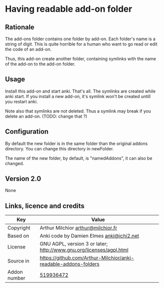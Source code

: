 # Having readable add-on folder
## Rationale
The add-ons folder contains one folder by add-on. Each folder's name
is a string of digit. This is quite horrible for a human who want to
go read or edit the code of an add-on.

Thus, this add-on create another folder, containing symlinks with the
name of the add-on to the add-on folder.

## Usage
Install this add-on and start anki. That's all. The symlinks are
created while anki start. If you install a new add-on, it's symlink
won't be created untill you restart anki.

Note also that symlinks are not deleted. Thus a symlink may break if
you delete an add-on. (TODO: change that ?)

## Configuration
By default the new folder is in the same folder than the original
addons directory. You can change this directory in newFolder.

The name of the new folder, by default, is "namedAddons", it can also
be changed.

## Version 2.0
None

## Links, licence and credits

Key         |Value
------------|-------------------------------------------------------------------
Copyright   | Arthur Milchior <arthur@milchior.fr>
Based on    | Anki code by Damien Elmes <anki@ichi2.net>
License     | GNU AGPL, version 3 or later; http://www.gnu.org/licenses/agpl.html
Source in   | https://github.com/Arthur-Milchior/anki-readable-addons-folders
Addon number| [519936472](https://ankiweb.net/shared/info/519936472)
